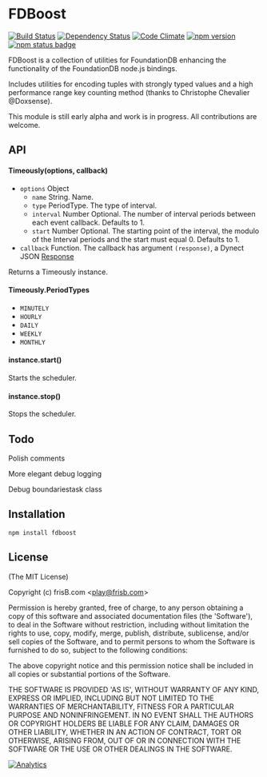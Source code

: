 # FDBoost 
[![Build Status](https://travis-ci.org/frisb/fdboost.png)](http://travis-ci.org/frisb/fdboost)
[![Dependency Status](https://gemnasium.com/frisb/fdboost.svg)](https://gemnasium.com/frisb/fdboost)
[![Code Climate](https://codeclimate.com/github/frisb/fdboost/badges/gpa.svg)](https://codeclimate.com/github/frisb/fdboost)
[![npm version](https://badge.fury.io/js/fdboost.svg)](http://badge.fury.io/js/fdboost)
[![npm status badge](https://nodei.co/npm/fdboost.png?stars=true&downloads=true)](https://nodei.co/npm/fdboost/)

FDBoost is a collection of utilities for FoundationDB enhancing the functionality of the FoundationDB node.js bindings.

Includes utilities for encoding tuples with strongly typed values and a high performance range key counting method (thanks to Christophe Chevalier @Doxsense).

This module is still early alpha and work is in progress. All contributions are welcome.

## API

#### Timeously(options, callback)

* `options` Object
  * `name` String. Name.
  * `type` PeriodType. The type of interval.
  * `interval` Number Optional. The number of interval periods between each event callback. Defaults to 1.
  * `start` Number Optional. The starting point of the interval, the modulo of the Interval periods and the start must equal 0. Defaults to 1.
* `callback` Function. The callback has argument `(response)`, a Dynect JSON [Response](Response.md)

Returns a Timeously instance.

#### Timeously.PeriodTypes

* `MINUTELY`
* `HOURLY`
* `DAILY`
* `WEEKLY`
* `MONTHLY`

#### instance.start()

Starts the scheduler.

#### instance.stop()

Stops the scheduler.

## Todo

Polish comments 

More elegant debug logging

Debug boundariestask class

## Installation
```
npm install fdboost
```

## License

(The MIT License)

Copyright (c) frisB.com &lt;play@frisb.com&gt;

Permission is hereby granted, free of charge, to any person obtaining
a copy of this software and associated documentation files (the
'Software'), to deal in the Software without restriction, including
without limitation the rights to use, copy, modify, merge, publish,
distribute, sublicense, and/or sell copies of the Software, and to
permit persons to whom the Software is furnished to do so, subject to
the following conditions:

The above copyright notice and this permission notice shall be
included in all copies or substantial portions of the Software.

THE SOFTWARE IS PROVIDED 'AS IS', WITHOUT WARRANTY OF ANY KIND,
EXPRESS OR IMPLIED, INCLUDING BUT NOT LIMITED TO THE WARRANTIES OF
MERCHANTABILITY, FITNESS FOR A PARTICULAR PURPOSE AND NONINFRINGEMENT.
IN NO EVENT SHALL THE AUTHORS OR COPYRIGHT HOLDERS BE LIABLE FOR ANY
CLAIM, DAMAGES OR OTHER LIABILITY, WHETHER IN AN ACTION OF CONTRACT,
TORT OR OTHERWISE, ARISING FROM, OUT OF OR IN CONNECTION WITH THE
SOFTWARE OR THE USE OR OTHER DEALINGS IN THE SOFTWARE.

[![Analytics](https://ga-beacon.appspot.com/UA-40562957-11/fdboost/readme)](https://github.com/igrigorik/ga-beacon)

